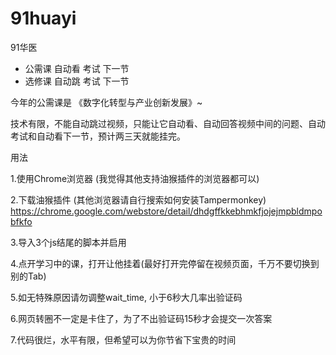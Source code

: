 # 91huayi
91华医 
 - 公需课 自动看 考试 下一节
 - 选修课 自动跳 考试 下一节

今年的公需课是 《数字化转型与产业创新发展》~

技术有限，不能自动跳过视频，只能让它自动看、自动回答视频中间的问题、自动考试和自动看下一节，预计两三天就能挂完。

用法

1.使用Chrome浏览器 (我觉得其他支持油猴插件的浏览器都可以)

2.下载油猴插件 (其他浏览器请自行搜索如何安装Tampermonkey)
https://chrome.google.com/webstore/detail/dhdgffkkebhmkfjojejmpbldmpobfkfo

3.导入3个js结尾的脚本并启用

4.点开学习中的课，打开让他挂着(最好打开完停留在视频页面，千万不要切换到别的Tab)

5.如无特殊原因请勿调整wait_time, 小于6秒大几率出验证码

6.网页转圈不一定是卡住了，为了不出验证码15秒才会提交一次答案

7.代码很烂，水平有限，但希望可以为你节省下宝贵的时间
